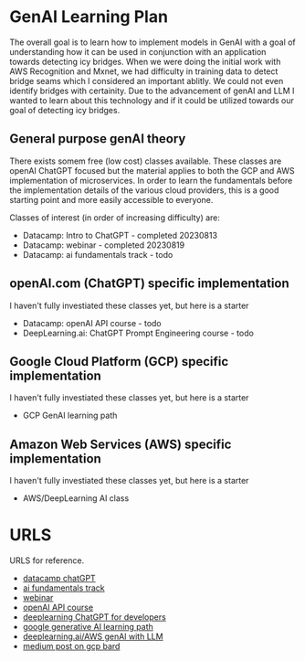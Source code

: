 # GenAI Learning Plan

The overall goal is to learn how to implement models in GenAI with a goal of understanding how it can be used in conjunction with an application towards detecting icy bridges.  When we were doing the initial work with AWS Recognition and Mxnet, we had difficulty in training data to detect bridge seams which I considered an important ablitly.   We could not even identify bridges with certainity.  Due to the advancement of genAI and LLM I wanted to learn about this technology and if it could be utilized towards our goal of detecting icy bridges.

## General purpose genAI theory

There exists somem free (low cost) classes available.  These classes are openAI ChatGPT focused but the material applies to both the GCP and AWS implementation of microservices.  In order to learn the fundamentals before the implementation details of the various cloud providers, this is a good starting point and more easily accessible to everyone.

Classes of interest (in order of increasing difficulty) are:

* Datacamp: Intro to ChatGPT - completed 20230813
* Datacamp: webinar - completed 20230819
* Datacamp: ai fundamentals track - todo

## openAI.com (ChatGPT) specific implementation

I haven't fully investiated these classes yet, but here is a starter


* Datacamp: openAI API course - todo
* DeepLearning.ai: ChatGPT Prompt Engineering course - todo


## Google Cloud Platform (GCP) specific implementation

I haven't fully investiated these classes yet, but here is a starter


* GCP GenAI learning path

## Amazon Web Services (AWS) specific implementation

I haven't fully investiated these classes yet, but here is a starter

* AWS/DeepLearning AI class

# URLS

URLS for reference.

* [datacamp chatGPT](https://app.datacamp.com/learn/courses/introduction-to-chatgpt)
* [ai fundamentals track](https://app.datacamp.com/learn/skill-tracks/ai-fundamentals)
* [webinar](https://www.datacamp.com/resources/webinars/ungated-getting-started-with-the-openai-api-and-chatgpt)
* [openAI API course](https://app.datacamp.com/learn/courses/working-with-the-openai-api)
* [deeplearning ChatGPT for developers](https://www.deeplearning.ai/short-courses/chatgpt-prompt-engineering-for-developers/)
* [google generative AI learning path](https://www.cloudskillsboost.google/journeys/118)
* [deeplearning.ai/AWS genAI with LLM](https://www.deeplearning.ai/courses/generative-ai-with-llms/)
* [medium post on gcp bard](https://generativeai.pub/googles-bard-a-step-by-step-guide-to-using-the-unofficial-bard-api-3abb5b2d6abc)